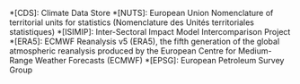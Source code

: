*[CDS]: Climate Data Store
*[NUTS]: European Union Nomenclature of territorial units for statistics (Nomenclature des Unités territoriales statistiques)
*[ISIMIP]: Inter-Sectoral Impact Model Intercomparison Project
*[ERA5]: ECMWF Reanalysis v5 (ERA5), the fifth generation of the global atmospheric reanalysis produced by the European Centre for Medium-Range Weather Forecasts (ECMWF)
*[EPSG]: European Petroleum Survey Group
